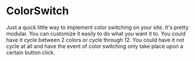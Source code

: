 # ColorSwitch
Just a quick little way to implement color switching on your site. It's pretty modular. You can customize it easily to do what you want it to. You could have it cycle between 2 colors or cycle through 12. You could have it not cycle at all and have the event of color switching only take place upon a certain button click. 
